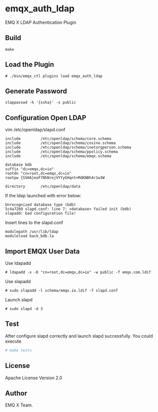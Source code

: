 emqx_auth_ldap
==============

EMQ X LDAP Authentication Plugin

Build
-----

```
make
```

Load the Plugin
---------------

```
# ./bin/emqx_ctl plugins load emqx_auth_ldap
```

Generate Password
---------------

```
slappasswd -h '{ssha}' -s public
```

Configuration Open LDAP
-----------------------

vim /etc/openldap/slapd.conf

```
include         /etc/openldap/schema/core.schema
include         /etc/openldap/schema/cosine.schema
include         /etc/openldap/schema/inetorgperson.schema
include         /etc/openldap/schema/ppolicy.schema
include         /etc/openldap/schema/emqx.schema

database bdb
suffix "dc=emqx,dc=io"
rootdn "cn=root,dc=emqx,dc=io"
rootpw {SSHA}eoF7NhNrejVYYyGHqnt+MdKNBh4r1w3W

directory       /etc/openldap/data
```

If the ldap launched with error below:
```
Unrecognized database type (bdb)
5c4a72b9 slapd.conf: line 7: <database> failed init (bdb)
slapadd: bad configuration file!
```

Insert lines to the slapd.conf
```
modulepath /usr/lib/ldap
moduleload back_bdb.la
```

Import EMQX User Data
----------------------

Use ldapadd
```
# ldapadd -x -D "cn=root,dc=emqx,dc=io" -w public -f emqx.com.ldif
```

Use slapadd
```
# sudo slapadd -l schema/emqx.io.ldif -f slapd.conf
```

Launch slapd
```
# sudo slapd -d 3
```

Test
-----
After configure slapd correctly and launch slapd successfully.
You could execute

``` bash
# make tests
```

License
-------

Apache License Version 2.0

Author
------

EMQ X Team.

